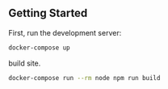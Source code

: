 ## Getting Started

First, run the development server:

```bash
docker-compose up
```

build site.

```bash
docker-compose run --rm node npm run build
```
